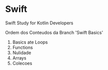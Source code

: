# Swift
Swift Study for Kotlin Developers

Ordem dos Conteudos da Branch 'Swift Basics'
1. Basics ate Loops
2. Functions
3. Nulidade
4. Arrays
5. Colecoes
